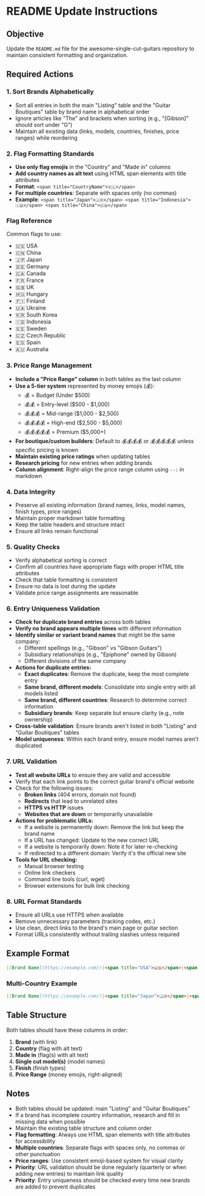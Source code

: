 # README Update Instructions

## Objective

Update the `README.md` file for the awesome-single-cut-guitars repository to maintain consistent formatting and organization.

## Required Actions

### 1. Sort Brands Alphabetically

- Sort all entries in both the main "Listing" table and the "Guitar Boutiques" table by brand name in alphabetical order
- Ignore articles like "The" and brackets when sorting (e.g., "[Gibson]" should sort under "G")
- Maintain all existing data (links, models, countries, finishes, price ranges) while reordering

### 2. Flag Formatting Standards

- **Use only flag emojis** in the "Country" and "Made in" columns
- **Add country names as alt text** using HTML span elements with title attributes
- **Format**: `<span title="CountryName">🇫🇱</span>`
- **For multiple countries**: Separate with spaces only (no commas)
- **Example**: `<span title="Japan">🇯🇵</span> <span title="Indonesia">🇮🇩</span> <span title="China">🇨🇳</span>`

### Flag Reference

Common flags to use:

- 🇺🇸 USA
- 🇨🇳 China  
- 🇯🇵 Japan
- 🇩🇪 Germany
- 🇨🇦 Canada
- 🇫🇷 France
- 🇬🇧 UK
- 🇭🇺 Hungary
- 🇫🇮 Finland
- 🇺🇦 Ukraine
- 🇰🇷 South Korea
- 🇮🇩 Indonesia
- 🇸🇪 Sweden
- 🇨🇿 Czech Republic
- 🇪🇸 Spain
- 🇦🇺 Australia

### 3. Price Range Management

- **Include a "Price Range" column** in both tables as the last column
- **Use a 5-tier system** represented by money emojis (💰):
  - 💰 = Budget (Under $500)
  - 💰💰 = Entry-level ($500 - $1,000)
  - 💰💰💰 = Mid-range ($1,000 - $2,500)
  - 💰💰💰💰 = High-end ($2,500 - $5,000)
  - 💰💰💰💰💰 = Premium ($5,000+)
- **For boutique/custom builders**: Default to 💰💰💰💰 or 💰💰💰💰💰 unless specific pricing is known
- **Maintain existing price ratings** when updating tables
- **Research pricing** for new entries when adding brands
- **Column alignment**: Right-align the price range column using `--:` in markdown

### 4. Data Integrity

- Preserve all existing information (brand names, links, model names, finish types, price ranges)
- Maintain proper markdown table formatting
- Keep the table headers and structure intact
- Ensure all links remain functional

### 5. Quality Checks

- Verify alphabetical sorting is correct
- Confirm all countries have appropriate flags with proper HTML title attributes
- Check that table formatting is consistent
- Ensure no data is lost during the update
- Validate price range assignments are reasonable

### 6. Entry Uniqueness Validation

- **Check for duplicate brand entries** across both tables
- **Verify no brand appears multiple times** with different information
- **Identify similar or variant brand names** that might be the same company:
  - Different spellings (e.g., "Gibson" vs "Gibson Guitars")
  - Subsidiary relationships (e.g., "Epiphone" owned by Gibson)
  - Different divisions of the same company
- **Actions for duplicate entries:**
  - **Exact duplicates**: Remove the duplicate, keep the most complete entry
  - **Same brand, different models**: Consolidate into single entry with all models listed
  - **Same brand, different countries**: Research to determine correct information
  - **Subsidiary brands**: Keep separate but ensure clarity (e.g., note ownership)
- **Cross-table validation**: Ensure brands aren't listed in both "Listing" and "Guitar Boutiques" tables
- **Model uniqueness**: Within each brand entry, ensure model names aren't duplicated

### 7. URL Validation

- **Test all website URLs** to ensure they are valid and accessible
- Verify that each link points to the correct guitar brand's official website
- Check for the following issues:
  - **Broken links** (404 errors, domain not found)
  - **Redirects** that lead to unrelated sites
  - **HTTPS vs HTTP** issues
  - **Websites that are down** or temporarily unavailable
- **Actions for problematic URLs:**
  - If a website is permanently down: Remove the link but keep the brand name
  - If a URL has changed: Update to the new correct URL
  - If a website is temporarily down: Note it for later re-checking
  - If redirected to a different domain: Verify it's the official new site
- **Tools for URL checking:**
  - Manual browser testing
  - Online link checkers
  - Command line tools (curl, wget)
  - Browser extensions for bulk link checking

### 8. URL Format Standards

- Ensure all URLs use HTTPS when available
- Remove unnecessary parameters (tracking codes, etc.)
- Use clean, direct links to the brand's main page or guitar section
- Format URLs consistently without trailing slashes unless required

## Example Format

```markdown
|[Brand Name](https://example.com/)|<span title="USA">🇺🇸</span>|<span title="USA">🇺🇸</span>|Model Name|Finish Type|💰💰💰|
```

### Multi-Country Example

```markdown
|[Brand Name](https://example.com/)|<span title="Japan">🇯🇵</span>|<span title="Japan">🇯🇵</span> <span title="China">🇨🇳</span>|Model Name|Finish Type|💰💰|
```

## Table Structure
Both tables should have these columns in order:
1. **Brand** (with link)
2. **Country** (flag with alt text)
3. **Made in** (flag(s) with alt text)
4. **Single cut model(s)** (model names)
5. **Finish** (finish types)
6. **Price Range** (money emojis, right-aligned)

## Notes

- Both tables should be updated: main "Listing" and "Guitar Boutiques"
- If a brand has incomplete country information, research and fill in missing data when possible
- Maintain the existing table structure and column order 
- **Flag formatting**: Always use HTML span elements with title attributes for accessibility
- **Multiple countries**: Separate flags with spaces only, no commas or other punctuation
- **Price ranges**: Use consistent emoji-based system for visual clarity
- **Priority**: URL validation should be done regularly (quarterly or when adding new entries) to maintain link quality
- **Priority**: Entry uniqueness should be checked every time new brands are added to prevent duplicates
